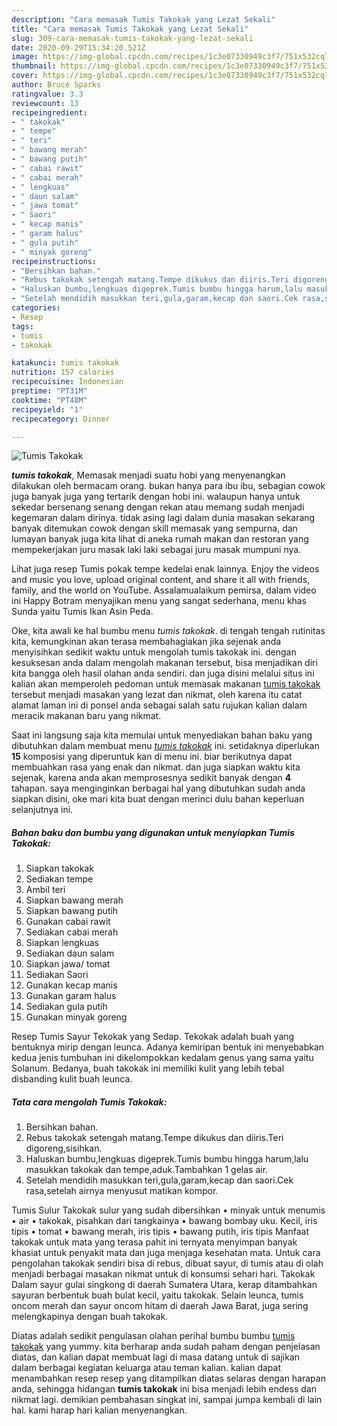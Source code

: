 ```yaml
---
description: "Cara memasak Tumis Takokak yang Lezat Sekali"
title: "Cara memasak Tumis Takokak yang Lezat Sekali"
slug: 309-cara-memasak-tumis-takokak-yang-lezat-sekali
date: 2020-09-29T15:34:20.521Z
image: https://img-global.cpcdn.com/recipes/1c3e07330949c3f7/751x532cq70/tumis-takokak-foto-resep-utama.jpg
thumbnail: https://img-global.cpcdn.com/recipes/1c3e07330949c3f7/751x532cq70/tumis-takokak-foto-resep-utama.jpg
cover: https://img-global.cpcdn.com/recipes/1c3e07330949c3f7/751x532cq70/tumis-takokak-foto-resep-utama.jpg
author: Bruce Sparks
ratingvalue: 3.3
reviewcount: 13
recipeingredient:
- " takokak"
- " tempe"
- " teri"
- " bawang merah"
- " bawang putih"
- " cabai rawit"
- " cabai merah"
- " lengkuas"
- " daun salam"
- " jawa tomat"
- " Saori"
- " kecap manis"
- " garam halus"
- " gula putih"
- " minyak goreng"
recipeinstructions:
- "Bersihkan bahan."
- "Rebus takokak setengah matang.Tempe dikukus dan diiris.Teri digoreng,sisihkan."
- "Haluskan bumbu,lengkuas digeprek.Tumis bumbu hingga harum,lalu masukkan takokak dan tempe,aduk.Tambahkan 1 gelas air."
- "Setelah mendidih masukkan teri,gula,garam,kecap dan saori.Cek rasa,setelah airnya menyusut matikan kompor."
categories:
- Resep
tags:
- tumis
- takokak

katakunci: tumis takokak 
nutrition: 157 calories
recipecuisine: Indonesian
preptime: "PT31M"
cooktime: "PT48M"
recipeyield: "1"
recipecategory: Dinner

---
```



![Tumis Takokak](https://img-global.cpcdn.com/recipes/1c3e07330949c3f7/751x532cq70/tumis-takokak-foto-resep-utama.jpg)

<b><i>tumis takokak</i></b>, Memasak menjadi suatu hobi yang menyenangkan dilakukan oleh bermacam orang. bukan hanya para ibu ibu, sebagian cowok juga banyak juga yang tertarik dengan hobi ini. walaupun hanya untuk sekedar bersenang senang dengan rekan atau memang sudah menjadi kegemaran dalam dirinya. tidak asing lagi dalam dunia masakan sekarang banyak ditemukan cowok dengan skill memasak yang sempurna, dan lumayan banyak juga kita lihat di aneka rumah makan dan restoran yang mempekerjakan juru masak laki laki sebagai juru masak mumpuni nya.

Lihat juga resep Tumis pokak tempe kedelai enak lainnya. Enjoy the videos and music you love, upload original content, and share it all with friends, family, and the world on YouTube. Assalamualaikum pemirsa, dalam video ini Happy Botram menyajikan menu yang sangat sederhana, menu khas Sunda yaitu Tumis Ikan Asin Peda.

Oke, kita awali ke hal bumbu menu <i>tumis takokak</i>. di tengah tengah rutinitas kita, kemungkinan akan terasa membahagiakan jika sejenak anda menyisihkan sedikit waktu untuk mengolah tumis takokak ini. dengan kesuksesan anda dalam mengolah makanan tersebut, bisa menjadikan diri kita bangga oleh hasil olahan anda sendiri. dan juga disini melalui situs ini kalian akan memperoleh pedoman untuk memasak makanan <u>tumis takokak</u> tersebut menjadi masakan yang lezat dan nikmat, oleh karena itu catat alamat laman ini di ponsel anda sebagai salah satu rujukan kalian dalam meracik makanan baru yang nikmat.


Saat ini langsung saja kita memulai untuk menyediakan bahan baku yang dibutuhkan dalam membuat menu <u><i>tumis takokak</i></u> ini. setidaknya diperlukan <b>15</b> komposisi yang diperuntuk kan di menu ini. biar berikutnya dapat membuahkan rasa yang enak dan nikmat. dan juga siapkan waktu kita sejenak, karena anda akan memprosesnya sedikit banyak dengan <b>4</b> tahapan. saya menginginkan berbagai hal yang dibutuhkan sudah anda siapkan disini, oke mari kita buat dengan merinci dulu bahan keperluan selanjutnya ini.

<!--inarticleads1-->

##### Bahan baku dan bumbu yang digunakan untuk menyiapkan Tumis Takokak:

1. Siapkan  takokak
1. Sediakan  tempe
1. Ambil  teri
1. Siapkan  bawang merah
1. Siapkan  bawang putih
1. Gunakan  cabai rawit
1. Sediakan  cabai merah
1. Siapkan  lengkuas
1. Sediakan  daun salam
1. Siapkan  jawa/ tomat
1. Sediakan  Saori
1. Gunakan  kecap manis
1. Gunakan  garam halus
1. Sediakan  gula putih
1. Gunakan  minyak goreng


Resep Tumis Sayur Tekokak yang Sedap. Tekokak adalah buah yang bentuknya mirip dengan leunca. Adanya kemiripan bentuk ini menyebabkan kedua jenis tumbuhan ini dikelompokkan kedalam genus yang sama yaitu Solanum. Bedanya, buah takokak ini memiliki kulit yang lebih tebal disbanding kulit buah leunca. 

<!--inarticleads2-->

##### Tata cara mengolah Tumis Takokak:

1. Bersihkan bahan.
1. Rebus takokak setengah matang.Tempe dikukus dan diiris.Teri digoreng,sisihkan.
1. Haluskan bumbu,lengkuas digeprek.Tumis bumbu hingga harum,lalu masukkan takokak dan tempe,aduk.Tambahkan 1 gelas air.
1. Setelah mendidih masukkan teri,gula,garam,kecap dan saori.Cek rasa,setelah airnya menyusut matikan kompor.


Tumis Sulur Takokak sulur yang sudah dibersihkan • minyak untuk menumis • air • takokak, pisahkan dari tangkainya • bawang bombay uku. Kecil, iris tipis • tomat • bawang merah, iris tipis • bawang putih, iris tipis Manfaat takokak untuk mata yang terasa pahit ini ternyata menyimpan banyak khasiat untuk penyakit mata dan juga menjaga kesehatan mata. Untuk cara pengolahan takokak sendiri bisa di rebus, dibuat sayur, di tumis atau di olah menjadi berbagai masakan nikmat untuk di konsumsi sehari hari. Takokak Dalam sayur gulai singkong di daerah Sumatera Utara, kerap ditambahkan sayuran berbentuk buah bulat kecil, yaitu takokak. Selain leunca, tumis oncom merah dan sayur oncom hitam di daerah Jawa Barat, juga sering melengkapinya dengan buah takokak. 

Diatas adalah sedikit pengulasan olahan perihal bumbu bumbu <u>tumis takokak</u> yang yummy. kita berharap anda sudah paham dengan penjelasan diatas, dan kalian dapat membuat lagi di masa datang untuk di sajikan dalam berbagai kegiatan keluarga atau teman kalian. kalian dapat menambahkan resep resep yang ditampilkan diatas selaras dengan harapan anda, sehingga hidangan <b>tumis takokak</b> ini bisa menjadi lebih endess dan nikmat lagi. demikian pembahasan singkat ini, sampai jumpa kembali di lain hal. kami harap hari kalian menyenangkan.

